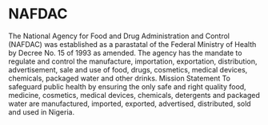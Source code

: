 # NAFDAC
The National Agency for Food and Drug Administration and Control (NAFDAC) was established as a parastatal of the Federal Ministry of Health by Decree No. 15 of 1993 as amended. The agency has the mandate to regulate and control the manufacture, importation, exportation, distribution, advertisement, sale and use of food, drugs, cosmetics, medical devices, chemicals, packaged water and other drinks. Mission Statement To safeguard public health by ensuring the only safe and right quality food, medicine, cosmetics, medical devices, chemicals, detergents and packaged water are manufactured, imported, exported, advertised, distributed, sold and used in Nigeria.
